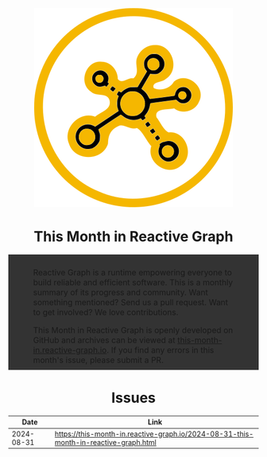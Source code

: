 <div align="center">
  <a href="https://this-month-in.reactive-graph.io/"><img src="https://raw.githubusercontent.com/reactive-graph/design/main/public/logo/rendered/selective-yellow/reactive-graph-400x400.png" alt="This Month in Reactive Graph"></a>
</div>

<h1 align="center" style="text-align: center;">This Month in Reactive Graph</h1>


<div style="background-color: #333333; padding: 10px 50px; font-size: 12pt;">
<p>
Reactive Graph is a runtime empowering everyone to build reliable and efficient software. This is a monthly summary of its progress and community. Want something mentioned? Send us a pull request. Want to get involved? We love contributions.
</p>
This Month in Reactive Graph is openly developed on GitHub and archives can be viewed at <a href="https://this-month-in.reactive-graph.io/">this-month-in.reactive-graph.io</a>. If you find any errors in this month's issue, please submit a PR.
</div>

<h1 align="center" style="text-align: center;">Issues</h1>

| Date       | Link                                                                                 |
|------------|--------------------------------------------------------------------------------------|
| 2024-08-31 | https://this-month-in.reactive-graph.io/2024-08-31-this-month-in-reactive-graph.html |

